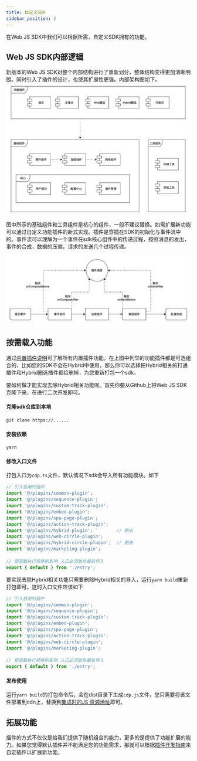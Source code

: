```yaml
---
title: 自定义SDK
sidebar_position: 2
---
```


在Web JS SDK中我们可以根据所需，自定义SDK拥有的功能。

## Web JS SDK内部逻辑

新版本的Web JS SDK对整个内部结构进行了重新划分，整体结构变得更加清晰明朗。同时引入了插件的设计，也使其扩展性更强。内部架构图如下。
![Web JS SDK架构图](/img/web-sdk-design.png)

图中所示的基础组件和工具组件是核心的组件，一般不建议替换。如需扩展新功能可以通过自定义功能插件的新式实现。插件是穿插在SDK的初始化与事件流中的。事件流可以理解为一个事件在sdk核心组件中的传递过程，按照消息的发出，事件的合成，数据的压缩，请求的发送几个过程传递。

![Web SDK Plugin](/img/web-sdk-plugin-flow.png)

## 按需载入功能

通过[内置插件说明](/docs/webjs/plugins)可了解所有内置插件功能。在上图中列举的功能插件都是可选组合的，比如您的SDK不会在Hybrid中使用，那么你可以选择把Hybrid相关的打通插件和Hybrid圈选插件都给删掉，为您重新打包一个sdk。

要如何做才能实现去除Hybrid相关功能呢。首先你要从Github上将Web JS SDK克隆下来，在进行二次开发即可。

#### 克隆sdk仓库到本地

```shell
git clone https://......
```

#### 安装依赖

```shell
yarn 
```

#### 修改入口文件

打包入口为`cdp.ts`文件，默认情况下sdk会导入所有功能模块。如下

```typescript
// 引入启用的插件
import '@/plugins/common-plugin';
import '@/plugins/sequence-plugin';
import '@/plugins/custom-track-plugin';
import '@/plugins/embed-plugin';
import '@/plugins/spa-page-plugin';
import '@/plugins/action-track-plugin';
import '@/plugins/hybrid-plugin';         // 删去
import '@/plugins/web-circle-plugin';
import '@/plugins/hybrid-circle-plugin';  // 删去
import '@/plugins/marketing-plugin';

// 受函数执行顺序的影响 入口必须放在最后导入
export { default } from './entry';
```

要实现去除Hybrid相关功能只需要删除Hybrid相关的导入，运行`yarn build`重新打包即可。这时入口文件应该如下

```typescript
// 引入启用的插件
import '@/plugins/common-plugin';
import '@/plugins/sequence-plugin';
import '@/plugins/custom-track-plugin';
import '@/plugins/embed-plugin';
import '@/plugins/spa-page-plugin';
import '@/plugins/action-track-plugin';
import '@/plugins/web-circle-plugin';
import '@/plugins/marketing-plugin';

// 受函数执行顺序的影响 入口必须放在最后导入
export { default } from './entry';
```

#### 发布使用

运行`yarn build`的打包命令后，会在dist目录下生成`cdp.js`文件，您只需要将该文件部署到cdn上，替换到[集成时的JS 资源地址](/docs/webjs/base/getting_started#web使用集成)即可。

## 拓展功能

插件的方式不仅仅是给我们提供了随机组合的能力，更多的是提供了功能扩展的能力。如果您觉得默认插件并不能满足您的功能需求，那就可以根据[插件开发指南](/docs/webjs/develop/plugin_dev)来自定插件以扩展新功能。

